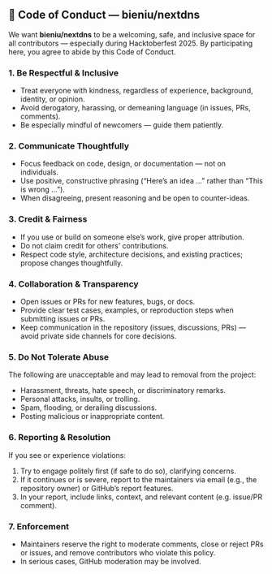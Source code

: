 ## 🧭 Code of Conduct — bieniu/nextdns

We want **bieniu/nextdns** to be a welcoming, safe, and inclusive space for all contributors — especially during Hacktoberfest 2025. By participating here, you agree to abide by this Code of Conduct.

### 1. Be Respectful & Inclusive

* Treat everyone with kindness, regardless of experience, background, identity, or opinion.
* Avoid derogatory, harassing, or demeaning language (in issues, PRs, comments).
* Be especially mindful of newcomers — guide them patiently.

### 2. Communicate Thoughtfully

* Focus feedback on code, design, or documentation — not on individuals.
* Use positive, constructive phrasing (“Here’s an idea …” rather than “This is wrong …”).
* When disagreeing, present reasoning and be open to counter-ideas.

### 3. Credit & Fairness

* If you use or build on someone else’s work, give proper attribution.
* Do not claim credit for others’ contributions.
* Respect code style, architecture decisions, and existing practices; propose changes thoughtfully.

### 4. Collaboration & Transparency

* Open issues or PRs for new features, bugs, or docs.
* Provide clear test cases, examples, or reproduction steps when submitting issues or PRs.
* Keep communication in the repository (issues, discussions, PRs) — avoid private side channels for core decisions.

### 5. Do Not Tolerate Abuse

The following are unacceptable and may lead to removal from the project:

* Harassment, threats, hate speech, or discriminatory remarks.
* Personal attacks, insults, or trolling.
* Spam, flooding, or derailing discussions.
* Posting malicious or inappropriate content.

### 6. Reporting & Resolution

If you see or experience violations:

1. Try to engage politely first (if safe to do so), clarifying concerns.
2. If it continues or is severe, report to the maintainers via email (e.g., the repository owner) or GitHub’s report features.
3. In your report, include links, context, and relevant content (e.g. issue/PR comment).

### 7. Enforcement

* Maintainers reserve the right to moderate comments, close or reject PRs or issues, and remove contributors who violate this policy.
* In serious cases, GitHub moderation may be involved.


